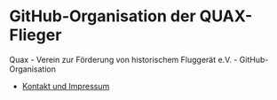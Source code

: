 # GitHub-Organisation der QUAX-Flieger

Quax - Verein zur Förderung von historischem Fluggerät e.V. - GitHub-Organisation

- [Kontakt und Impressum](https://quax-flieger.de/kontakt/)
